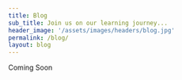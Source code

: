 ```yaml
---
title: Blog
sub_title: Join us on our learning journey...
header_image: '/assets/images/headers/blog.jpg'
permalink: /blog/
layout: blog
---
```

Coming Soon
